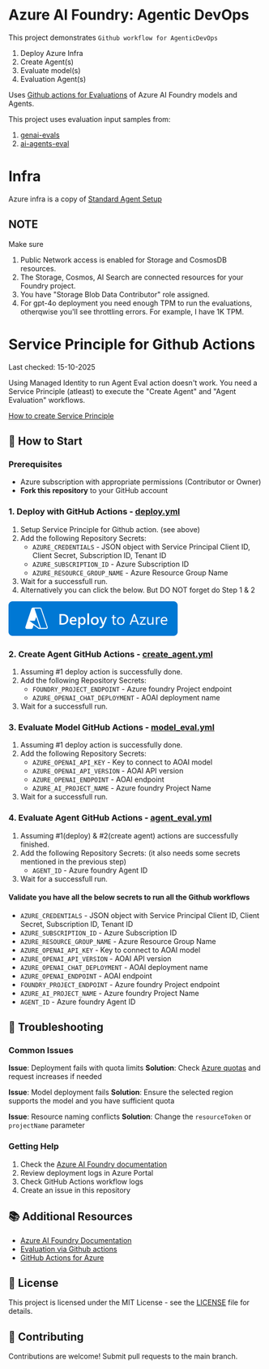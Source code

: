 # Azure AI Foundry: Agentic DevOps

This project demonstrates `Github workflow for AgenticDevOps` 
1. Deploy Azure Infra
2. Create Agent(s)
3. Evaluate model(s)
4. Evaluation Agent(s)

Uses [Github actions for Evaluations](https://learn.microsoft.com/en-us/azure/ai-foundry/how-to/evaluation-github-action?tabs=foundry-project) of Azure AI Foundry models and Agents.

This project uses evaluation input samples from:
1. [genai-evals](https://github.com/microsoft/genai-evals/blob/main/.github/.test_files/eval-input.jsonl)
2. [ai-agents-eval](https://github.com/microsoft/ai-agent-evals/tree/main/samples/data)

# Infra
Azure infra is a copy of [Standard Agent Setup](https://github.com/azure-ai-foundry/foundry-samples/blob/main/samples/microsoft/infrastructure-setup/41-standard-agent-setup/README.md)

## NOTE
Make sure 
1. Public Network access is enabled for Storage and CosmosDB resources. 
2. The Storage, Cosmos, AI Search are connected resources for your Foundry project.
3. You have "Storage Blob Data Contributor" role assigned. 
4. For gpt-4o deployment you need enough TPM to run the evaluations, otherqwise you'll see throttling errors. For example, I have 1K TPM.

# Service Principle for Github Actions
Last checked: 15-10-2025 

Using Managed Identity to run Agent Eval action doesn't work. You need a Service Principle (atleast) to execute the "Create Agent" and "Agent Evaluation" workflows.

[How to create Service Principle](https://learn.microsoft.com/en-us/azure/developer/github/connect-from-azure-secret)

## 🚀 How to Start

### Prerequisites

- Azure subscription with appropriate permissions (Contributor or Owner)
- **Fork this repository** to your GitHub account

### 1. Deploy with GitHub Actions - [deploy.yml](.github/workflows/deploy.yml)

1. Setup Service Principle for Github action. (see above)
2. Add the following Repository Secrets:
   - `AZURE_CREDENTIALS` - JSON object with Service Principal Client ID, Client Secret, Subscription ID, Tenant ID
   - `AZURE_SUBSCRIPTION_ID` - Azure Subscription ID
   - `AZURE_RESOURCE_GROUP_NAME` - Azure Resource Group Name
3. Wait for a successfull run.
4. Alternatively you can click the below. But DO NOT forget do Step 1 & 2

[![Deploy To Azure](https://raw.githubusercontent.com/Azure/azure-quickstart-templates/master/1-CONTRIBUTION-GUIDE/images/deploytoazure.svg?sanitize=true)](https://portal.azure.com/#create/Microsoft.Template/uri/https%3A%2F%2Fraw.githubusercontent.com%2Fazure-ai-foundry%2Ffoundry-samples%2Frefs%2Fheads%2Fmain%2Fsamples%2Fmicrosoft%2Finfrastructure-setup%2F41-standard-agent-setup%2Fazuredeploy.json) 

### 2. Create Agent GitHub Actions - [create_agent.yml](.github/workflows/create_agent.yml)

1. Assuming #1 deploy action is successfully done.
2. Add the following Repository Secrets:
   - `FOUNDRY_PROJECT_ENDPOINT` - Azure foundry Project endpoint
   - `AZURE_OPENAI_CHAT_DEPLOYMENT` - AOAI deployment name
3. Wait for a successfull run.

### 3. Evaluate Model GitHub Actions - [model_eval.yml](.github/workflows/model_eval.yml)

1. Assuming #1 deploy action is successfully done.
2. Add the following Repository Secrets:
   - `AZURE_OPENAI_API_KEY` - Key to connect to AOAI model
   - `AZURE_OPENAI_API_VERSION` - AOAI API version
   - `AZURE_OPENAI_ENDPOINT` - AOAI endpoint
   - `AZURE_AI_PROJECT_NAME` - Azure foundry Project Name
3. Wait for a successfull run.

### 4. Evaluate Agent GitHub Actions - [agent_eval.yml](.github/workflows/agent_eval.yml)

1. Assuming #1(deploy) & #2(create agent) actions are successfully finished.
2. Add the following Repository Secrets: (it also needs some secrets mentioned in the previous step)
   - `AGENT_ID` - Azure foundry Agent ID
3. Wait for a successfull run.

#### Validate you have all the below secrets to run all the Github workflows

   - `AZURE_CREDENTIALS` - JSON object with Service Principal Client ID, Client Secret, Subscription ID, Tenant ID
   - `AZURE_SUBSCRIPTION_ID` - Azure Subscription ID
   - `AZURE_RESOURCE_GROUP_NAME` - Azure Resource Group Name
   - `AZURE_OPENAI_API_KEY` - Key to connect to AOAI model
   - `AZURE_OPENAI_API_VERSION` - AOAI API version
   - `AZURE_OPENAI_CHAT_DEPLOYMENT` - AOAI deployment name
   - `AZURE_OPENAI_ENDPOINT` - AOAI endpoint
   - `FOUNDRY_PROJECT_ENDPOINT` - Azure foundry Project endpoint
   - `AZURE_AI_PROJECT_NAME` - Azure foundry Project Name
   - `AGENT_ID` - Azure foundry Agent ID

## 🔧 Troubleshooting

### Common Issues

**Issue**: Deployment fails with quota limits
**Solution**: Check [Azure quotas](https://docs.microsoft.com/en-us/azure/azure-resource-manager/management/azure-subscription-service-limits) and request increases if needed

**Issue**: Model deployment fails
**Solution**: Ensure the selected region supports the model and you have sufficient quota

**Issue**: Resource naming conflicts
**Solution**: Change the `resourceToken` or `projectName` parameter

### Getting Help

1. Check the [Azure AI Foundry documentation](https://docs.microsoft.com/en-us/azure/ai-studio/)
2. Review deployment logs in Azure Portal
3. Check GitHub Actions workflow logs
4. Create an issue in this repository

## 📚 Additional Resources

- [Azure AI Foundry Documentation](https://learn.microsoft.com/en-us/azure/ai-foundry/what-is-azure-ai-foundry)
- [Evaluation via Github actions](https://learn.microsoft.com/en-us/azure/ai-foundry/how-to/evaluation-github-action?tabs=foundry-project)
- [GitHub Actions for Azure](https://docs.microsoft.com/en-us/azure/developer/github/)

## 📄 License

This project is licensed under the MIT License - see the [LICENSE](LICENSE) file for details.

## 🤝 Contributing

Contributions are welcome! Submit pull requests to the main branch.

